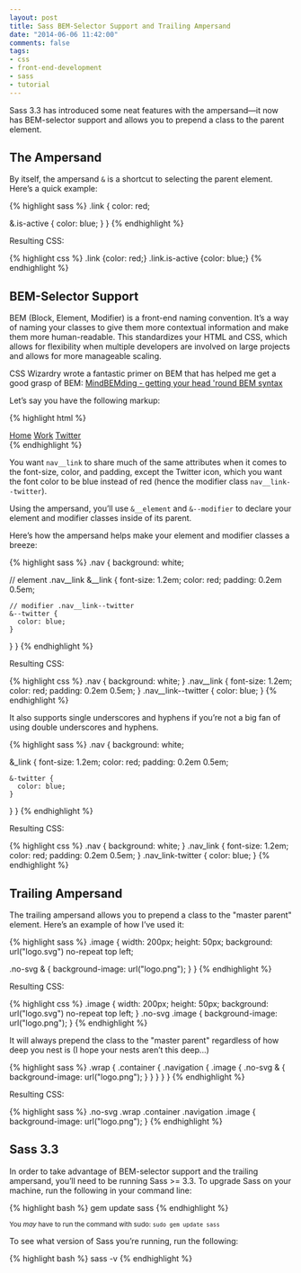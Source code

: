 ```yaml
---
layout: post
title: Sass BEM-Selector Support and Trailing Ampersand
date: "2014-06-06 11:42:00"
comments: false
tags:
- css
- front-end-development
- sass
- tutorial
---
```


Sass 3.3 has introduced some neat features with the ampersand&mdash;it now has BEM-selector support and allows you to prepend a class to the parent element.

<!--more-->

## The Ampersand

By itself, the ampersand `&` is a shortcut to selecting the parent element. Here’s a quick example:

{% highlight sass %}
.link {
  color: red;

  &.is-active {
    color: blue;
  }
}
{% endhighlight %}

Resulting CSS:

{% highlight css %}
.link           {color: red;}
.link.is-active {color: blue;}
{% endhighlight %}

## BEM-Selector Support

BEM (Block, Element, Modifier) is a front-end naming convention. It’s a way of naming your classes to give them more contextual information and make them more human-readable. This standardizes your HTML and CSS, which allows for flexibility when multiple developers are involved on large projects and allows for more manageable scaling.

CSS Wizardry wrote a fantastic primer on BEM that has helped me get a good grasp of BEM: <a href="http://csswizardry.com/2013/01/mindbemding-getting-your-head-round-bem-syntax/" target="_blank">MindBEMding - getting your head 'round BEM syntax</a>

Let’s say you have the following markup:

{% highlight html %}
<nav class="nav">
  <a href="/" class="nav__link">Home</a>
  <a href="/" class="nav__link">Work</a>
  <a href="/" class="nav__link nav__link--twitter">Twitter</a>
</nav>
{% endhighlight %}

You want `nav__link` to share much of the same attributes when it comes to the font-size, color, and padding, except the Twitter icon, which you want the font color to be blue instead of red (hence the modifier class `nav__link--twitter`).

Using the ampersand, you’ll use `&__element` and `&--modifier` to declare your element and modifier classes inside of its parent.

Here’s how the ampersand helps make your element and modifier classes a breeze:

{% highlight sass %}
.nav {
  background: white;

  // element .nav__link
  &__link {
    font-size: 1.2em;
    color: red;
    padding: 0.2em 0.5em;

    // modifier .nav__link--twitter
    &--twitter {
      color: blue;
    }
  }
}
{% endhighlight %}

Resulting CSS:

{% highlight css %}
.nav {
  background: white;
}
.nav__link {
  font-size: 1.2em;
  color: red;
  padding: 0.2em 0.5em;
}
.nav__link--twitter {
  color: blue;
}
{% endhighlight %}

It also supports single underscores and hyphens if you’re not a big fan of using double underscores and hyphens.

{% highlight sass %}
.nav {
  background: white;

  &_link {
    font-size: 1.2em;
    color: red;
    padding: 0.2em 0.5em;

    &-twitter {
      color: blue;
    }
  }
}
{% endhighlight %}

Resulting CSS:

{% highlight css %}
.nav {
  background: white;
}
.nav_link {
  font-size: 1.2em;
  color: red;
  padding: 0.2em 0.5em;
}
.nav_link-twitter {
  color: blue;
}
{% endhighlight %}

## Trailing Ampersand

The trailing ampersand allows you to prepend a class to the "master parent" element. Here’s an example of how I’ve used it:

{% highlight sass %}
.image {
  width: 200px;
  height: 50px;
  background: url("logo.svg") no-repeat top left;

  .no-svg & {
    background-image: url("logo.png");
  }
}
{% endhighlight %}

Resulting CSS:

{% highlight css %}
.image {
  width: 200px;
  height: 50px;
  background: url("logo.svg") no-repeat top left;
}
.no-svg .image {
  background-image: url("logo.png");
}
{% endhighlight %}

It will always prepend the class to the "master parent" regardless of how deep you nest is (I hope your nests aren’t this deep...)

{% highlight sass %}
.wrap {
  .container {
    .navigation {
      .image {
        .no-svg & {
          background-image: url("logo.png");
        }
      }
    }
  }
}
{% endhighlight %}

Resulting CSS:

{% highlight sass %}
.no-svg .wrap .container .navigation .image {
  background-image: url("logo.png");
}
{% endhighlight %}

## Sass 3.3

In order to take advantage of BEM-selector support and the trailing ampersand, you’ll need to be running Sass >= 3.3. To upgrade Sass on your machine, run the following in your command line:

{% highlight bash %}
gem update sass
{% endhighlight %}

<small>You *may* have to run the command with sudo: `sudo gem update sass`</small>

To see what version of Sass you’re running, run the following:

{% highlight bash %}
sass -v
{% endhighlight %}